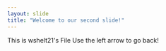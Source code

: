 ```yaml
---
layout: slide
title: "Welcome to our second slide!"
---
```

This is wshelt21's File
Use the left arrow to go back!
